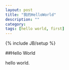 ```yaml
---
layout: post
title: "我的HelloWorld"
description: ""
category: 
tags: [hello world, first]
---
```

{% include JB/setup %}

##Hello World

hello world.